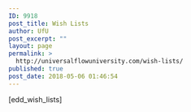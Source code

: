 ```yaml
---
ID: 9918
post_title: Wish Lists
author: UfU
post_excerpt: ""
layout: page
permalink: >
  http://universalflowuniversity.com/wish-lists/
published: true
post_date: 2018-05-06 01:46:54
---
```

[edd_wish_lists]